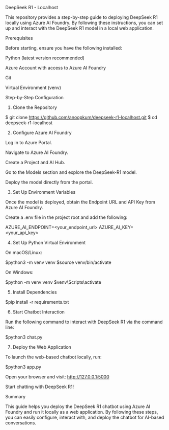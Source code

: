 DeepSeek R1 - Localhost

This repository provides a step-by-step guide to deploying DeepSeek R1 locally using Azure AI Foundry. By following these instructions, you can set up and interact with the DeepSeek R1 model in a local web application.

Prerequisites

Before starting, ensure you have the following installed:

Python (latest version recommended)

Azure Account with access to Azure AI Foundry

Git

Virtual Environment (venv)

Step-by-Step Configuration

1. Clone the Repository

 $ git clone https://github.com/anoopkum/deepseek-r1-localhost.git
 $ cd deepseek-r1-localhost

2. Configure Azure AI Foundry

Log in to Azure Portal.

Navigate to Azure AI Foundry.

Create a Project and AI Hub.

Go to the Models section and explore the DeepSeek-R1 model.

Deploy the model directly from the portal.

3. Set Up Environment Variables

Once the model is deployed, obtain the Endpoint URL and API Key from Azure AI Foundry.

Create a .env file in the project root and add the following:

AZURE_AI_ENDPOINT=<your_endpoint_url>
AZURE_AI_KEY=<your_api_key>

4. Set Up Python Virtual Environment

On macOS/Linux:

$python3 -m venv venv
$source venv/bin/activate

On Windows:

$python -m venv venv
$venv\Scripts\activate

5. Install Dependencies

$pip install -r requirements.txt

6. Start Chatbot Interaction

Run the following command to interact with DeepSeek R1 via the command line:

$python3 chat.py

7. Deploy the Web Application

To launch the web-based chatbot locally, run:

$python3 app.py

Open your browser and visit: http://127.0.0.1:5000

Start chatting with DeepSeek R1!

Summary

This guide helps you deploy the DeepSeek R1 chatbot using Azure AI Foundry and run it locally as a web application. By following these steps, you can easily configure, interact with, and deploy the chatbot for AI-based conversations.
